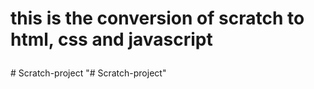 <h1><p> this is the conversion of scratch to html, css and javascript </p></h1># Scratch-project
"# Scratch-project" 
